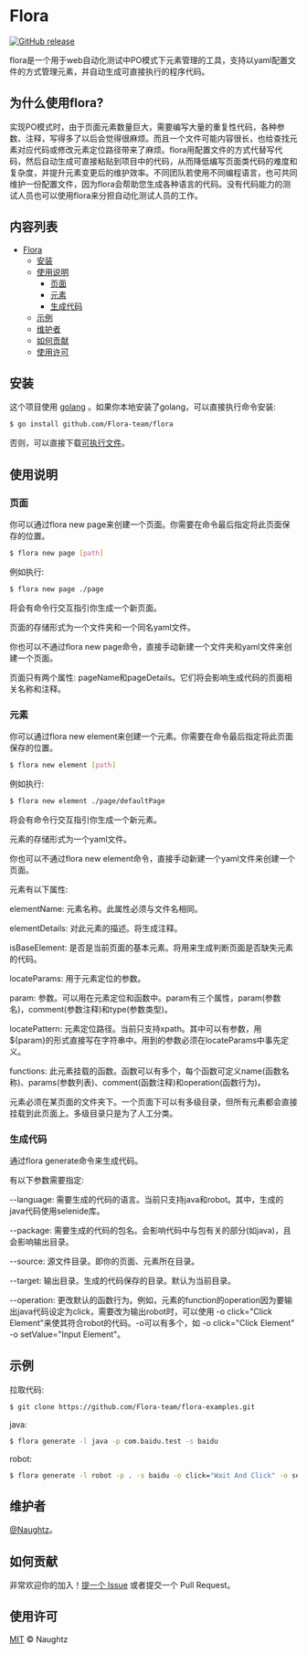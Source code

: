 # Flora

[![GitHub release](https://img.shields.io/github/v/tag/flora-team/flora.svg?label=flora)](https://github.com/Flora-team/flora/releases)

flora是一个用于web自动化测试中PO模式下元素管理的工具，支持以yaml配置文件的方式管理元素，并自动生成可直接执行的程序代码。

## 为什么使用flora?

实现PO模式时，由于页面元素数量巨大，需要编写大量的重复性代码，各种参数、注释，写得多了以后会觉得很麻烦。而且一个文件可能内容很长，也给查找元素对应代码或修改元素定位路径带来了麻烦。flora用配置文件的方式代替写代码，然后自动生成可直接粘贴到项目中的代码，从而降低编写页面类代码的难度和复杂度，并提升元素变更后的维护效率。不同团队若使用不同编程语言，也可共同维护一份配置文件，因为flora会帮助您生成各种语言的代码。没有代码能力的测试人员也可以使用flora来分担自动化测试人员的工作。

## 内容列表

- [Flora](#Flora)
  - [安装](#安装)
  - [使用说明](#使用说明)
    - [页面](#页面)
    - [元素](元素)
    - [生成代码](#生成代码)
  - [示例](#示例)
  - [维护者](#维护者)
  - [如何贡献](#如何贡献)
  - [使用许可](#使用许可)

## 安装

这个项目使用 [golang](https://golang.org/) 。如果你本地安装了golang，可以直接执行命令安装:

```sh
$ go install github.com/Flora-team/flora
```

否则，可以直接下载[可执行文件](https://github.com/Flora-team/flora/releases)。

## 使用说明
### 页面

你可以通过flora new page来创建一个页面。你需要在命令最后指定将此页面保存的位置。

```sh
$ flora new page [path]
```

例如执行:

```sh
$ flora new page ./page
```

将会有命令行交互指引你生成一个新页面。

页面的存储形式为一个文件夹和一个同名yaml文件。

你也可以不通过flora new page命令，直接手动新建一个文件夹和yaml文件来创建一个页面。

页面只有两个属性: pageName和pageDetails。它们将会影响生成代码的页面相关名称和注释。

### 元素

你可以通过flora new element来创建一个元素。你需要在命令最后指定将此页面保存的位置。

```sh
$ flora new element [path]
```

例如执行:

```sh
$ flora new element ./page/defaultPage
```

将会有命令行交互指引你生成一个新元素。

元素的存储形式为一个yaml文件。

你也可以不通过flora new element命令，直接手动新建一个yaml文件来创建一个页面。

元素有以下属性:

elementName: 元素名称。此属性必须与文件名相同。

elementDetails: 对此元素的描述。将生成注释。

isBaseElement: 是否是当前页面的基本元素。将用来生成判断页面是否缺失元素的代码。

locateParams: 用于元素定位的参数。

param: 参数。可以用在元素定位和函数中。param有三个属性，param(参数名)，comment(参数注释)和type(参数类型)。

locatePattern: 元素定位路径。当前只支持xpath。其中可以有参数，用${param}的形式直接写在字符串中。用到的参数必须在locateParams中事先定义。

functions: 此元素挂载的函数。函数可以有多个，每个函数可定义name(函数名称)、params(参数列表)、comment(函数注释)和operation(函数行为)。

元素必须在某页面的文件夹下。一个页面下可以有多级目录，但所有元素都会直接挂载到此页面上。多级目录只是为了人工分类。

### 生成代码

通过flora generate命令来生成代码。

有以下参数需要指定:

--language: 需要生成的代码的语言。当前只支持java和robot。其中，生成的java代码使用selenide库。

--package: 需要生成的代码的包名。会影响代码中与包有关的部分(如java)，且会影响输出目录。

--source: 源文件目录。即你的页面、元素所在目录。

--target: 输出目录。生成的代码保存的目录。默认为当前目录。

--operation: 更改默认的函数行为。例如，元素的function的operation因为要输出java代码设定为click，需要改为输出robot时，可以使用 -o click="Click Element"来使其符合robot的代码。-o可以有多个，如 -o click="Click Element" -o setValue="Input Element"。

## 示例
拉取代码:
```sh
$ git clone https://github.com/Flora-team/flora-examples.git
```

java:
```sh
$ flora generate -l java -p com.baidu.test -s baidu
```
robot:
```sh
$ flora generate -l robot -p . -s baidu -o click="Wait And Click" -o setValue="Wait And Input" -t robot
```
## 维护者

[@Naughtz](https://github.com/naughtz)。

## 如何贡献

非常欢迎你的加入！[提一个 Issue](https://github.com/Flora-team/flora/issues/new) 或者提交一个 Pull Request。


## 使用许可

[MIT](LICENSE) © Naughtz